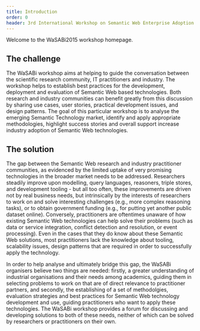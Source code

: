 ```yaml
---
title: Introduction
order: 0
header: 3rd International Workshop on Semantic Web Enterprise Adoption and Best Practice
---
```


Welcome to the WaSABi2015 workshop homepage.

## The challenge
The WaSABi workshop aims at helping to guide the conversation between the scientific research community, IT practitioners and industry. The workshop helps to establish best practices for the development, deployment and evaluation of Semantic Web based technologies. Both research and industry communities can benefit greatly from this discussion by sharing use cases, user stories, practical development issues, and design patterns. The goal of this particular workshop is to analyse the emerging Semantic Technology market, identify and apply appropriate methodologies, highlight success stories and overall support increase industry adoption of Semantic Web technologies.

## The solution
The gap between the Semantic Web research and industry practitioner communities, as evidenced by the limited uptake of very promising technologies in the broader market needs to be addressed. Researchers steadily improve upon modelling, query languages, reasoners, triple stores, and development tooling - but all too often, these improvements are driven not by real business needs, but intrinsically by the interests of researchers to work on and solve interesting challenges (e.g., more complex reasoning tasks), or to obtain government funding (e.g., for putting yet another public dataset online). Conversely, practitioners are oftentimes unaware of how existing Semantic Web technologies can help solve their problems (such as data or service integration, conflict detection and resolution, or event processing). Even in the cases that they do know about these Semantic Web solutions, most practitioners lack the knowledge about tooling, scalability issues, design patterns that are required in order to successfully apply the technology.

In order to help analyse and ultimately bridge this gap, the WaSABi organisers believe two things are needed: firstly, a greater understanding of industrial organisations and their needs among academics, guiding them in selecting problems to work on that are of direct relevance to practitioner partners, and secondly, the establishing of a set of methodolgies, evaluation strategies and best practices for Semantic Web technology development and use, guiding practitioners who want to apply these technologies. The WaSABi workshop provides a forum for discussing and developing solutions to both of these needs, neither of which can be solved by researchers or practitioners on their own.
